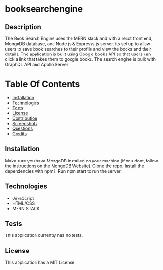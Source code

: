 # booksearchengine

## Description

The Book Search Engine uses the MERN stack and with a react front end, MongoDB database, and Node js & Expresss js server. its set up to allow users to save book searches to their profile and view the books and their details. The application is built using Google books API so that users can click a link that takes them to google books. The search engine is built with GraphQL API and Apollo Server


# Table Of Contents

- [Installation](#installation)
- [Technologies](#technologies)
- [Tests](#tests)
- [License](#license)
- [Contribution](#contribution)
- [Screenshots](#screenshots)
- [Questions](#questions)
- [Credits](#credits)

## Installation

Make sure you have MongoDB installed on your machine (if you dont, follow the instructions on the MongoDB Website). Clone the repo. Install the dependencies with npm i. Run npm start to run the server.

## Technologies

- JavaScript
- HTML/CSS
- MERN STACK

## Tests

This application currently has no tests.

## License

This application has a MIT License
